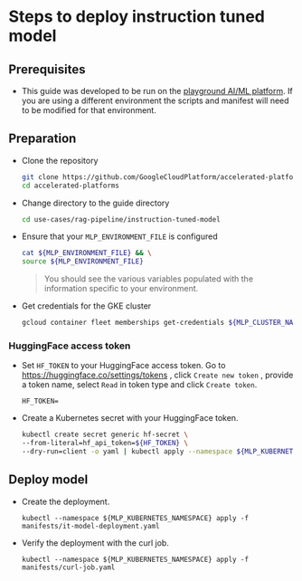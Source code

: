 # Steps to deploy instruction tuned model

## Prerequisites

- This guide was developed to be run on the [playground AI/ML platform](/platforms/gke-aiml/playground/README.md). If you are using a different environment the scripts and manifest will need to be modified for that environment.

## Preparation

- Clone the repository

  ```sh
  git clone https://github.com/GoogleCloudPlatform/accelerated-platforms && \
  cd accelerated-platforms
  ```

- Change directory to the guide directory

  ```sh
  cd use-cases/rag-pipeline/instruction-tuned-model
  ```

- Ensure that your `MLP_ENVIRONMENT_FILE` is configured

  ```sh
  cat ${MLP_ENVIRONMENT_FILE} && \
  source ${MLP_ENVIRONMENT_FILE}
  ```

  > You should see the various variables populated with the information specific to your environment.

- Get credentials for the GKE cluster

  ```sh
  gcloud container fleet memberships get-credentials ${MLP_CLUSTER_NAME} --project ${MLP_PROJECT_ID}
  ```

### HuggingFace access token

- Set `HF_TOKEN` to your HuggingFace access token. Go to https://huggingface.co/settings/tokens , click `Create new token` , provide a token name, select `Read` in token type and click `Create token`.

  ```
  HF_TOKEN=
  ```

- Create a Kubernetes secret with your HuggingFace token.

  ```sh
  kubectl create secret generic hf-secret \
  --from-literal=hf_api_token=${HF_TOKEN} \
  --dry-run=client -o yaml | kubectl apply --namespace ${MLP_KUBERNETES_NAMESPACE} -f -
  ```

## Deploy model

- Create the deployment.

  ```
  kubectl --namespace ${MLP_KUBERNETES_NAMESPACE} apply -f manifests/it-model-deployment.yaml
  ```

- Verify the deployment with the curl job.

  ```
  kubectl --namespace ${MLP_KUBERNETES_NAMESPACE} apply -f manifests/curl-job.yaml
  ```
